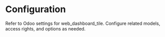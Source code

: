 # Configuration

Refer to Odoo settings for web_dashboard_tile. Configure related models, access rights, and options as needed.

